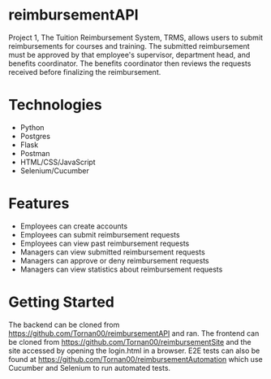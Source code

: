 # reimbursementAPI
Project 1, The Tuition Reimbursement System, TRMS, allows users to submit reimbursements for courses and training. The submitted reimbursement must be approved by that employee's supervisor, department head, and benefits coordinator. The benefits coordinator then reviews the requests received before finalizing the reimbursement.
# Technologies
- Python
- Postgres
- Flask
- Postman
- HTML/CSS/JavaScript
- Selenium/Cucumber
# Features
- Employees can create accounts
- Employees can submit reimbursement requests
- Employees can view past reimbursement requests
- Managers can view submitted reimbursement requests
- Managers can approve or deny reimbursement requests
- Managers can view statistics about reimbursement requests
# Getting Started
The backend can be cloned from https://github.com/Tornan00/reimbursementAPI and ran. The frontend can be cloned from https://github.com/Tornan00/reimbursementSite and the site accessed by opening the login.html in a browser. E2E tests can also be found at https://github.com/Tornan00/reimbursementAutomation which use Cucumber and Selenium to run automated tests.
